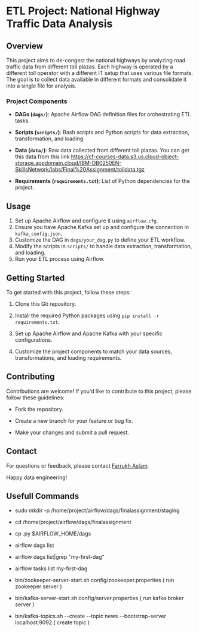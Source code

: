 # ETL Project: National Highway Traffic Data Analysis

## Overview

This project aims to de-congest the national highways by analyzing road traffic data from different toll plazas. Each highway is operated by a different toll operator with a different IT setup that uses various file formats. The goal is to collect data available in different formats and consolidate it into a single file for analysis.

### Project Components

- **DAGs (`dags/`)**: Apache Airflow DAG definition files for orchestrating ETL tasks.

- **Scripts (`scripts/`)**: Bash scripts and Python scripts for data extraction, transformation, and loading.

- **Data (`data/`)**: Raw data collected from different toll plazas. You can get this data from this link https://cf-courses-data.s3.us.cloud-object-storage.appdomain.cloud/IBM-DB0250EN-SkillsNetwork/labs/Final%20Assignment/tolldata.tgz

- **Requirements (`requirements.txt`)**: List of Python dependencies for the project.

## Usage

1. Set up Apache Airflow and configure it using `airflow.cfg`.
2. Ensure you have Apache Kafka set up and configure the connection in `kafka_config.json`.
3. Customize the DAG in `dags/your_dag.py` to define your ETL workflow.
4. Modify the scripts in `scripts/` to handle data extraction, transformation, and loading.
5. Run your ETL process using Airflow.

## Getting Started

To get started with this project, follow these steps:

1. Clone this Git repository.

2. Install the required Python packages using `pip install -r requirements.txt`.

3. Set up Apache Airflow and Apache Kafka with your specific configurations.

4. Customize the project components to match your data sources, transformations, and loading requirements.

## Contributing

Contributions are welcome! If you'd like to contribute to this project, please follow these guidelines:

- Fork the repository.

- Create a new branch for your feature or bug fix.

- Make your changes and submit a pull request.

## Contact

For questions or feedback, please contact [Farrukh Aslam](mailto:farrukha303@gmail.com).

Happy data engineering!

## Usefull Commands

- sudo mkdir -p /home/project/airflow/dags/finalassignment/staging
- cd /home/project/airflow/dags/finalassignment
  
- cp .py $AIRFLOW_HOME/dags
- airflow dags list
- airflow dags list|grep "my-first-dag"
- airflow tasks list my-first-dag

- bin/zookeeper-server-start.sh config/zookeeper.properties  ( run zookeeper server )
- bin/kafka-server-start.sh config/server.properties  ( run kafka broker server )
- bin/kafka-topics.sh --create --topic news --bootstrap-server localhost:9092 ( create topic )

